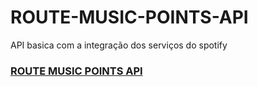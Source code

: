 # ROUTE-MUSIC-POINTS-API
API basica com a integração dos serviços do spotify
### [ROUTE MUSIC POINTS API](https://route-music-points.herokuapp.com/api-docs/)